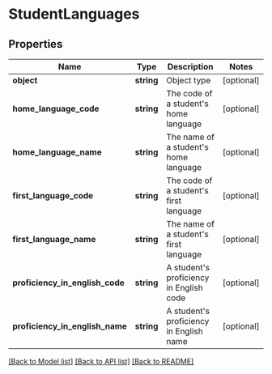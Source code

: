 # StudentLanguages

## Properties
Name | Type | Description | Notes
------------ | ------------- | ------------- | -------------
**object** | **string** | Object type | [optional] 
**home_language_code** | **string** | The code of a student&#39;s home language | [optional] 
**home_language_name** | **string** | The name of a student&#39;s home language | [optional] 
**first_language_code** | **string** | The code of a student&#39;s first language | [optional] 
**first_language_name** | **string** | The name of a student&#39;s first language | [optional] 
**proficiency_in_english_code** | **string** | A student&#39;s proficiency in English code | [optional] 
**proficiency_in_english_name** | **string** | A student&#39;s proficiency in English name | [optional] 

[[Back to Model list]](../README.md#documentation-for-models) [[Back to API list]](../README.md#documentation-for-api-endpoints) [[Back to README]](../README.md)


